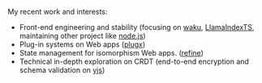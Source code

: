 My recent work and interests:

- Front-end engineering and stability (focusing on [waku](https://github.com/dai-shi/waku), [LlamaIndexTS](https://github.com/run-llama/LlamaIndexTS), maintaining other project like [node.js](https://github.com/nodejs/node))
- Plug-in systems on Web apps ([plugx](https://github.com/plugxjs/plugx))
- State management for isomorphism Web apps. ([refine](https://github.com/himself65/refine))
- Technical in-depth exploration on CRDT (end-to-end encryption and schema validation on [yjs](https://github.com/yjs/yjs))

